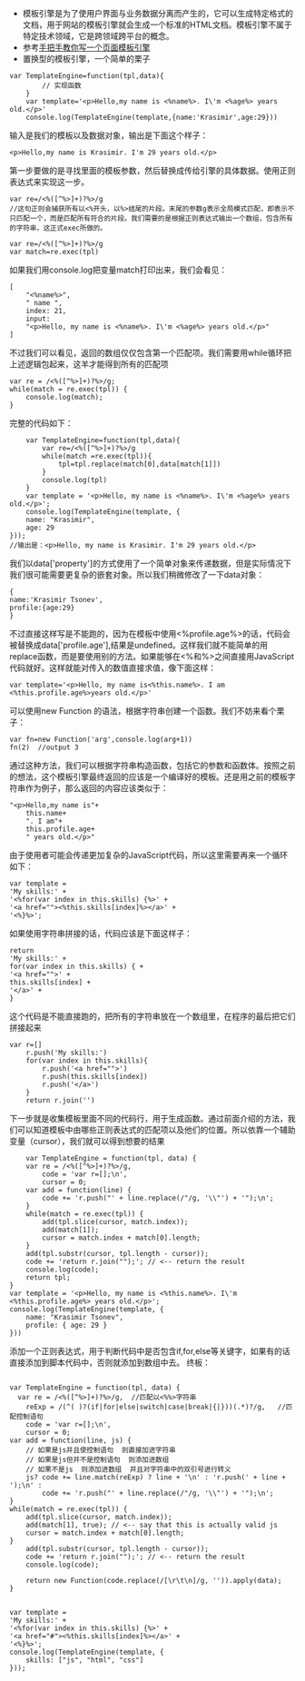 - 模板引擎是为了使用户界面与业务数据分离而产生的，它可以生成特定格式的文档，用于网站的模板引擎就会生成一个标准的HTML文档。模板引擎不属于特定技术领域，它是跨领域跨平台的概念。
- 参考[手把手教你写一个页面模板引擎](http://blog.jobbole.com/56689/)
- 置换型的模板引擎，一个简单的栗子
```
var TemplateEngine=function(tpl,data){
		// 实现函数
	}
	var template='<p>Hello,my name is <%name%>. I\'m <%age%> years old.</p>'
	console.log(TemplateEngine(template,{name:'Krasimir',age:29}))
```
输入是我们的模板以及数据对象，输出是下面这个样子：
```
<p>Hello,my name is Krasimir. I'm 29 years old.</p>
```
第一步要做的是寻找里面的模板参数，然后替换成传给引擎的具体数据。使用正则表达式来实现这一步。
```
var re=/<%([^%>]+)?%>/g
//这句正则会捕获所有以<%开头，以%>结尾的片段。末尾的参数g表示全局模式匹配，即表示不只匹配一个，而是匹配所有符合的片段。我们需要的是根据正则表达式输出一个数组，包含所有的字符串，这正式exec所做的。
```
```
var re=/<%([^%>]+)?%>/g
var match=re.exec(tpl)
```
如果我们用console.log把变量match打印出来，我们会看见：
```
[
    "<%name%>",
    " name ", 
    index: 21,
    input: 
    "<p>Hello, my name is <%name%>. I\'m <%age%> years old.</p>"
]
```
不过我们可以看见，返回的数组仅仅包含第一个匹配项。我们需要用while循环把上述逻辑包起来，这羊才能得到所有的匹配项
```
var re = /<%([^%>]+)?%>/g;
while(match = re.exec(tpl)) {
    console.log(match);
}
```
完整的代码如下：
```
	var TemplateEngine=function(tpl,data){
		var re=/<%([^%>]+)?%>/g
		while(match =re.exec(tpl)){
			tpl=tpl.replace(match[0],data[match[1]])
		}
		console.log(tpl)
	}
	var template = '<p>Hello, my name is <%name%>. I\'m <%age%> years old.</p>';
    console.log(TemplateEngine(template, {
    name: "Krasimir",
    age: 29
}));
//输出是：<p>Hello, my name is Krasimir. I'm 29 years old.</p>
```
我们以data['property']的方式使用了一个简单对象来传递数据，但是实际情况下我们很可能需要更复杂的嵌套对象。所以我们稍微修改了一下data对象：
```
{
name:'Krasimir Tsonev',
profile:{age:29}
}
```
不过直接这样写是不能跑的，因为在模板中使用<%profile.age%>的话，代码会被替换成data['profile.age'],结果是undefined。这样我们就不能简单的用replace函数，而是要使用别的方法。如果能够在<%和%>之间直接用JavaScript代码就好。这样就能对传入的数值直接求值，像下面这样：
```
var template='<p>Hello, my name is<%this.name%>. I am <%this.profile.age%>years old.</p>'
```

可以使用new Function 的语法，根据字符串创建一个函数。我们不妨来看个栗子：
```
var fn=new Function('arg',console.log(arg+1))
fn(2)  //output 3
```
通过这种方法，我们可以根据字符串构造函数，包括它的参数和函数体。按照之前的想法，这个模板引擎最终返回的应该是一个编译好的模板。还是用之前的模板字符串作为例子，那么返回的内容应该类似于：
```
"<p>Hello,my name is"+
	this.name+
	". I am"+
	this.profile.age+
	" years old.</p>"
```
由于使用者可能会传递更加复杂的JavaScript代码，所以这里需要再来一个循环如下：
```
var template = 
'My skills:' + 
'<%for(var index in this.skills) {%>' + 
'<a href=""><%this.skills[index]%></a>' +
'<%}%>';
```
如果使用字符串拼接的话，代码应该是下面这样子：
```
return
'My skills:' + 
for(var index in this.skills) { +
'<a href="">' + 
this.skills[index] +
'</a>' +
}
```
这个代码是不能直接跑的，把所有的字符串放在一个数组里，在程序的最后把它们拼接起来
```
var r=[]
	r.push('My skills:')
	for(var index in this.skills){
		r.push('<a href="">')
		r.push(this.skills[index])
		r.push('</a>')
	}
	return r.join('')

```
下一步就是收集模板里面不同的代码行，用于生成函数。通过前面介绍的方法，我们可以知道模板中由哪些正则表达式的匹配项以及他们的位置。所以依靠一个辅助变量（cursor），我们就可以得到想要的结果
```
	var TemplateEngine = function(tpl, data) {
    var re = /<%([^%>]+)?%>/g,
        code = 'var r=[];\n',
        cursor = 0;
    var add = function(line) {
        code += 'r.push("' + line.replace(/"/g, '\\"') + '");\n';
    }
    while(match = re.exec(tpl)) {
        add(tpl.slice(cursor, match.index));
        add(match[1]);
        cursor = match.index + match[0].length;
    }
    add(tpl.substr(cursor, tpl.length - cursor));
    code += 'return r.join("");'; // <-- return the result
    console.log(code);
    return tpl;
}
var template = '<p>Hello, my name is <%this.name%>. I\'m <%this.profile.age%> years old.</p>';
console.log(TemplateEngine(template, {
    name: "Krasimir Tsonev",
    profile: { age: 29 }
}))
```
添加一个正则表达式，用于判断代码中是否包含if,for,else等关键字，如果有的话直接添加到脚本代码中，否则就添加到数组中去。
终板：
```

var TemplateEngine = function(tpl, data) {
  var re = /<%([^%>]+)?%>/g,  //匹配以<%%>字符串
    reExp = /(^( )?(if|for|else|switch|case|break|{|}))(.*)?/g,   //匹配控制语句
    code = 'var r=[];\n',
    cursor = 0;
var add = function(line, js) {
	// 如果是js并且使控制语句  则直接加进字符串
	// 如果是js但并不是控制语句  则添加进数组
	// 如果不是js  则添加进数组  并且对字符串中的双引号进行转义
    js? code += line.match(reExp) ? line + '\n' : 'r.push(' + line + ');\n' :
        code += 'r.push("' + line.replace(/"/g, '\\"') + '");\n';
}
while(match = re.exec(tpl)) {
    add(tpl.slice(cursor, match.index));
    add(match[1], true); // <-- say that this is actually valid js
    cursor = match.index + match[0].length;
}
    add(tpl.substr(cursor, tpl.length - cursor));
    code += 'return r.join("");'; // <-- return the result
    console.log(code);
    	
	return new Function(code.replace(/[\r\t\n]/g, '')).apply(data);
}


var template = 
'My skills:' + 
'<%for(var index in this.skills) {%>' + 
'<a href="#"><%this.skills[index]%></a>' +
'<%}%>';
console.log(TemplateEngine(template, {
    skills: ["js", "html", "css"]
}));

```














